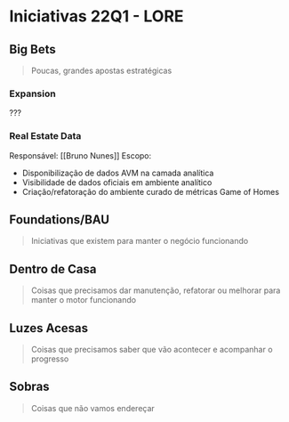 # Iniciativas 22Q1 - LORE
## Big Bets
> Poucas, grandes apostas estratégicas

### Expansion
???

### Real Estate Data
Responsável: [[Bruno Nunes]]
Escopo: 
- Disponibilização de dados AVM na camada analítica
- Visibilidade de dados oficiais em ambiente analítico
- Criação/refatoração do ambiente curado de métricas Game of Homes

## Foundations/BAU
> Iniciativas que existem para manter o negócio funcionando

## Dentro de Casa
> Coisas que precisamos dar manutenção, refatorar ou melhorar para manter o motor funcionando


## Luzes Acesas
> Coisas que precisamos saber que vão acontecer e acompanhar o progresso


## Sobras
> Coisas que não vamos endereçar